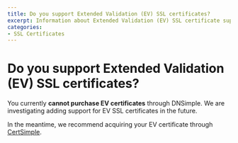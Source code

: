 ```yaml
---
title: Do you support Extended Validation (EV) SSL certificates?
excerpt: Information about Extended Validation (EV) SSL certificate support at DNSimple.
categories:
- SSL Certificates
---
```


# Do you support Extended Validation (EV) SSL certificates?

You currently **cannot purchase EV certificates** through DNSimple. We are investigating adding support for EV SSL certificates in the future.

In the meantime, we recommend acquiring your EV certificate through [CertSimple](https://certsimple.com/).
